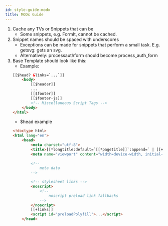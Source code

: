 ```yaml
---
id: style-guide-modx
title: MODx Guide
---
```

1. Cache any TVs or Snippets that can be
    * Some snippets, e.g. FormIt, cannot be cached.
2. Snippet names should be spaced with underscores
    * Exceptions can be made for snippets that perform a small task. E.g. getsvg: gets an svg.
    * Alternatively: processauthform should become process_auth_form
3. Base Template should look like this:
    * Example:
    ```html
    [[$head? &links=`...`]]
        <body>
            [[$header]]
            ...
            [[$footer]]
            [[$footer-js]]
            <!-- Miscellaneous Script Tags -->
        </body>
    </html>
    ```
    * $head example
    ```html
    <!doctype html>
    <html lang="en">
        <head>
            <meta charset="utf-8">
            <title>[[*longtitle:default=`[[*pagetitle]]`:append=` | [[++site_name]]`]]</title>
            <meta name="viewport" content="width=device-width, initial-scale=1.0">
            
            <!--
                meta data
            -->

            <!-- stylesheet links -->
            <noscript>
                <!-- 
                    noscript preload link fallbacks
                -->
            </noscript>
            [[+links]]
            <script id="preloadPolyfill">...</script>
        </head>
    ```
